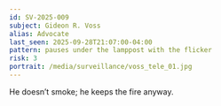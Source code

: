 ```yaml
---
id: SV-2025-009
subject: Gideon R. Voss
alias: Advocate
last_seen: 2025-09-28T21:07:00-04:00
pattern: pauses under the lamppost with the flicker
risk: 3
portrait: /media/surveillance/voss_tele_01.jpg
---
```

He doesn’t smoke; he keeps the fire anyway.
